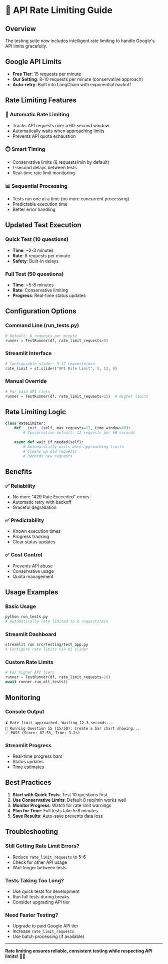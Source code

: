 # 🚦 API Rate Limiting Guide

## Overview

The testing suite now includes intelligent rate limiting to handle Google's API limits gracefully.

## Google API Limits

- **Free Tier**: 15 requests per minute
- **Our Setting**: 8-10 requests per minute (conservative approach)
- **Auto-retry**: Built into LangChain with exponential backoff

## Rate Limiting Features

### 🔧 **Automatic Rate Limiting**
- Tracks API requests over a 60-second window
- Automatically waits when approaching limits
- Prevents API quota exhaustion

### ⏱️ **Smart Timing**
- Conservative limits (8 requests/min by default)
- 1-second delays between tests
- Real-time rate limit monitoring

### 📊 **Sequential Processing**
- Tests run one at a time (no more concurrent processing)
- Predictable execution time
- Better error handling

## Updated Test Execution

### Quick Test (10 questions)
- **Time**: ~2-3 minutes
- **Rate**: 8 requests per minute
- **Safety**: Built-in delays

### Full Test (50 questions)
- **Time**: ~5-8 minutes  
- **Rate**: Conservative limiting
- **Progress**: Real-time status updates

## Configuration Options

### Command Line (run_tests.py)
```python
# Default: 8 requests per minute
runner = TestRunner(df, rate_limit_requests=8)
```

### Streamlit Interface
```python
# Configurable slider: 5-12 requests/min
rate_limit = st.slider("API Rate Limit", 5, 12, 8)
```

### Manual Override
```python
# For paid API tiers
runner = TestRunner(df, rate_limit_requests=25)  # Higher limits
```

## Rate Limiting Logic

```python
class RateLimiter:
    def __init__(self, max_requests=12, time_window=60):
        # Conservative default: 12 requests per 60 seconds
        
    async def wait_if_needed(self):
        # Automatically waits when approaching limits
        # Cleans up old requests
        # Records new requests
```

## Benefits

### ✅ **Reliability**
- No more "429 Rate Exceeded" errors
- Automatic retry with backoff
- Graceful degradation

### ✅ **Predictability** 
- Known execution times
- Progress tracking
- Clear status updates

### ✅ **Cost Control**
- Prevents API abuse
- Conservative usage
- Quota management

## Usage Examples

### Basic Usage
```bash
python run_tests.py
# Automatically rate limited to 8 requests/min
```

### Streamlit Dashboard
```bash
streamlit run src/testing/test_app.py
# Configure rate limits via UI slider
```

### Custom Rate Limits
```python
# For higher API tiers
runner = TestRunner(df, rate_limit_requests=20)
await runner.run_all_tests()
```

## Monitoring

### Console Output
```
⏳ Rate limit approached. Waiting 12.3 seconds...
🚀 Running Question 15 (15/50): Create a bar chart showing...
✅ PASS (Score: 87.5%, Time: 3.2s)
```

### Streamlit Progress
- Real-time progress bars
- Status updates
- Time estimates

## Best Practices

1. **Start with Quick Tests**: Test 10 questions first
2. **Use Conservative Limits**: Default 8 req/min works well
3. **Monitor Progress**: Watch for rate limit warnings
4. **Plan for Time**: Full tests take 5-8 minutes
5. **Save Results**: Auto-save prevents data loss

## Troubleshooting

### Still Getting Rate Limit Errors?
- Reduce `rate_limit_requests` to 5-6
- Check for other API usage
- Wait longer between tests

### Tests Taking Too Long?
- Use quick tests for development
- Run full tests during breaks
- Consider upgrading API tier

### Need Faster Testing?
- Upgrade to paid Google API tier
- Increase `rate_limit_requests`
- Use batch processing (if available)

---

**Rate limiting ensures reliable, consistent testing while respecting API limits!** 🚦✨
